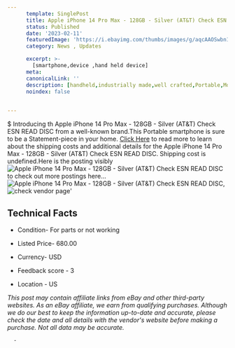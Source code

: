 ```yaml
---
      template: SinglePost
      title: Apple iPhone 14 Pro Max - 128GB - Silver (AT&T) Check ESN READ DISC
      status: Published
      date: '2023-02-11'
      featuredImage: 'https://i.ebayimg.com/thumbs/images/g/aqcAAOSwbn1j5vqZ/s-l225.jpg'
      category: News , Updates

      excerpt: >-
        [smartphone,device ,hand held device]
      meta:
      canonicalLink: ''
      description: [handheld,industrially made,well crafted,Portable,Mobile,Compact,Convenient,Lightweight,Maneuverable,Man-portable,Miniature,Carriable,Hand-held,Light,Holdable,Transportable,Mobile device,Pocket-sized,On-the-go,Wireless,Cordless,Compact size,Convenient size, smartphone,device ,hand held device]
      noindex: false
      

---
```

$
      Introducing th Apple iPhone 14 Pro Max - 128GB - Silver (AT&T) Check ESN READ DISC from a well-known brand.This Portable smartphone is sure to be a Statement-piece in your home. [Click Here](https://www.ebay.com/itm/115703130816?hash=item1af071aac0%3Ag%3AaqcAAOSwbn1j5vqZ&mkevt=1&mkcid=1&mkrid=711-53200-19255-0&campid=%253CePNCampaignId%253E&customid=%253CreferenceId%253E&toolid=10049) to read more to learn about the shipping costs and additional details for the Apple iPhone 14 Pro Max - 128GB - Silver (AT&T) Check ESN READ DISC. Shipping cost is undefined.Here is the posting visibly ![Apple iPhone 14 Pro Max - 128GB - Silver (AT&T) Check ESN READ DISC](https://i.ebayimg.com/thumbs/images/g/aqcAAOSwbn1j5vqZ/s-l225.jpg) to check out more postings here... ![Apple iPhone 14 Pro Max - 128GB - Silver (AT&T) Check ESN READ DISC](https://i.ebayimg.com/images/g/aqcAAOSwbn1j5vqZ/s-l1600.jpg), ![check vendor page](https://origin-galleryplus.ebayimg.com/ws/web/115703130816_2_0_1/225x225.jpg,https://origin-galleryplus.ebayimg.com/ws/web/115703130816_3_0_1/225x225.jpg,https://origin-galleryplus.ebayimg.com/ws/web/115703130816_4_0_1/225x225.jpg,https://origin-galleryplus.ebayimg.com/ws/web/115703130816_5_0_1/225x225.jpg,https://origin-galleryplus.ebayimg.com/ws/web/115703130816_6_0_1/225x225.jpg,https://origin-galleryplus.ebayimg.com/ws/web/115703130816_7_0_1/225x225.jpg,https://origin-galleryplus.ebayimg.com/ws/web/115703130816_8_0_1/225x225.jpg)'

      

 ## Technical Facts 



     
      

 - Condition- For parts or not working 


      

 - Listed Price- 680.00 


      

 - Currency- USD 


      

 - Feedback score - 3 


      

 - Location - US 


      
      

 *_This post may contain affiliate links from eBay and other third-party websites. As an eBay affiliate, we earn from qualifying purchases. Although we do our best to keep the information up-to-date and accurate, please check the date and all details with the vendor's website before making a purchase. Not all data may be accurate._*




      -
